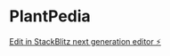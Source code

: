 # PlantPedia

[Edit in StackBlitz next generation editor ⚡️](https://stackblitz.com/~/github.com/Sinister-Lord/PlantPedia)